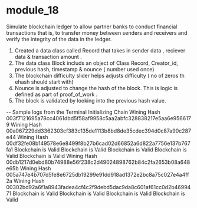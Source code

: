 # module_18
Simulate  blockchain ledger to allow partner banks to conduct financial transactions that is, to transfer money between senders and receivers and verify the integrity of the data in the ledger.

1. Created a data class called Record that takes in sender data , reciever data & transaction amount . 
2. The data class Block includs an object of Class Record, Creator_id, previous hash, timestamp & nounce ( number used once) 
3. The blockchain difficulty slider helps adjusts difficulty ( no of zeros th ehash should start with)
4. Nounce is adjusted to change the hash of the block. This is logic is defined as part of proof_of_work .
5. The block is validated by looking into the previous hash value. 

-- Sample logs from the Terminal 
Initializing Chain
Wining Hash 003f7121695a78cc4061dbd5f58af9958c5aa2abfc328838217e5aa6e9566179
Wining Hash 00a067229dd3362303cf383c135de1113b8bd8de35cdec394d0c87a90c287e44
Wining Hash 00df32fe08b149578e6e8499f8b27b6cad02d66852a6d822a7756e137b767fa1
Blockchain is Valid
Blockchain is Valid
Blockchain is Valid
Blockchain is Valid
Blockchain is Valid
Wining Hash 00db1217d0ebd80b74988e56f238c2d49024898762b84c2fa2653b08a648e65b
Wining Hash 005a747e4b707d5fe8e6725db19299e91dd918ad1372e2bc8a75c027e4a4ff2a
Wining Hash 00302bd92a6f1a8943fadea4cf4c2f9debd5dac9da8c601af61cc0d2b4699471
Blockchain is Valid
Blockchain is Valid
Blockchain is Valid
Blockchain is Valid